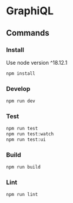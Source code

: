 # GraphiQL

## Commands

### Install

Use node version ^18.12.1

```sh
npm install
```

### Develop

```sh
npm run dev
```

### Test

```sh
npm run test
npm run test:watch
npm run test:ui
```

### Build

```sh
npm run build
```

### Lint

```sh
npm run lint
```
